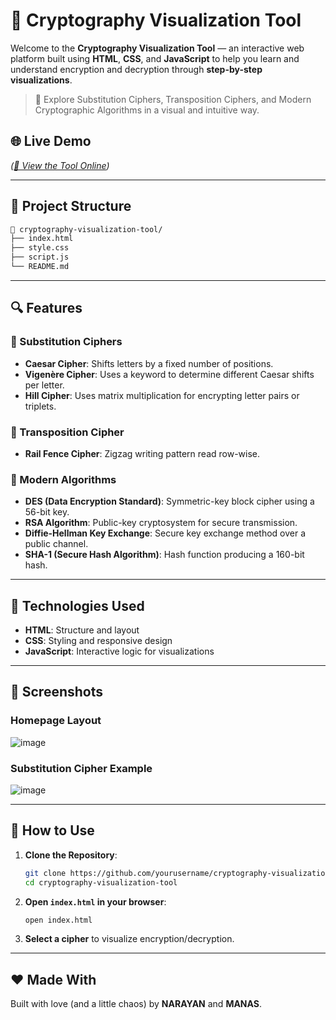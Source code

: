 # 🔐 Cryptography Visualization Tool

Welcome to the **Cryptography Visualization Tool** — an interactive web platform built using **HTML**, **CSS**, and **JavaScript** to help you learn and understand encryption and decryption through **step-by-step visualizations**.

> 🚀 Explore Substitution Ciphers, Transposition Ciphers, and Modern Cryptographic Algorithms in a visual and intuitive way.

## 🌐 Live Demo

*([🔗 View the Tool Online](https://narayan0-0.github.io/Cryptographic-Visualization-Tool/))*

---

## 📂 Project Structure

```bash
📁 cryptography-visualization-tool/
├── index.html
├── style.css
├── script.js
└── README.md
```

---

## 🔍 Features

### 🔁 Substitution Ciphers

* **Caesar Cipher**: Shifts letters by a fixed number of positions.
* **Vigenère Cipher**: Uses a keyword to determine different Caesar shifts per letter.
* **Hill Cipher**: Uses matrix multiplication for encrypting letter pairs or triplets.

### 🔄 Transposition Cipher

* **Rail Fence Cipher**: Zigzag writing pattern read row-wise.

### 🔐 Modern Algorithms

* **DES (Data Encryption Standard)**: Symmetric-key block cipher using a 56-bit key.
* **RSA Algorithm**: Public-key cryptosystem for secure transmission.
* **Diffie-Hellman Key Exchange**: Secure key exchange method over a public channel.
* **SHA-1 (Secure Hash Algorithm)**: Hash function producing a 160-bit hash.

---

## 🚰 Technologies Used

* **HTML**: Structure and layout
* **CSS**: Styling and responsive design
* **JavaScript**: Interactive logic for visualizations

---

## 📸 Screenshots

### Homepage Layout

![image](https://github.com/user-attachments/assets/995d9578-36df-42ba-8889-61c2dc67ede5)

### Substitution Cipher Example

![image](https://github.com/user-attachments/assets/5acb7c5c-ed23-4dd8-899f-96093cafa899)


---

## 🧠 How to Use

1. **Clone the Repository**:

   ```bash
   git clone https://github.com/yourusername/cryptography-visualization-tool.git
   cd cryptography-visualization-tool
   ```

2. **Open `index.html` in your browser**:

   ```bash
   open index.html
   ```

3. **Select a cipher** to visualize encryption/decryption.

---

## ❤️ Made With

Built with love (and a little chaos) by **NARAYAN** and **MANAS**.

